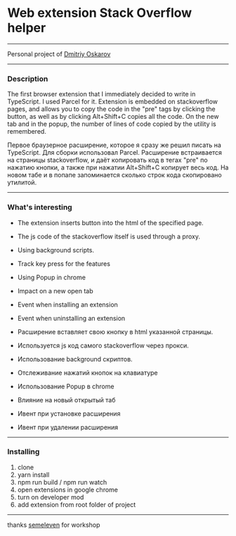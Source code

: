 # Web extension Stack Overflow helper

---

Personal project of [Dmitriy Oskarov](http://frontendfrontier.com/)

---

### Description

The first browser extension that I immediately decided to write in TypeScript. I used Parcel for it. Extension
is embedded on stackoverflow pages, and allows you to copy the code in the "pre" tags by clicking the button, as well as by clicking
Alt+Shift+C copies all the code. On the new tab and in the popup, the number of lines of code copied by the utility is remembered.

Первое браузерное расширение, которое я сразу же решил писать на TypeScript. Для сборки использовал Parcel. Расширение
встраивается на страницы stackoverflow, и даёт копировать код в тегах "pre" по нажатию кнопки, а также при нажатии
Alt+Shift+C копирует весь код. На новом табе и в попапе запоминается сколько строк кода скопировано утилитой.

---

### What's interesting

* The extension inserts button into the html of the specified page.
* The js code of the stackoverflow itself is used through a proxy.
* Using background scripts.
* Track key press for the features
* Using Popup in chrome
* Impact on a new open tab
* Event when installing an extension
* Event when uninstalling an extension

* Расширение вставляет свою кнопку в html указанной страницы.
* Используется js код самого stackoverflow через прокси.
* Использование background скриптов.
* Отслеживание нажатий кнопок на клавиатуре
* Использование Popup в chrome
* Влияние на новый открытый таб
* Ивент при установке расширения
* Ивент при удалении расширения

---

### Installing

1. clone
2. yarn install
3. npm run build / npm run watch
4. open extensions in google chrome
5. turn on developer mod
6. add extension from root folder of project

---

thanks [semeleven](https://career.habr.com/sem-eleven) for workshop